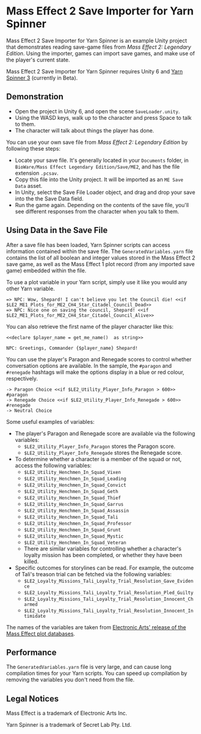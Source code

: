 # Mass Effect 2 Save Importer for Yarn Spinner

Mass Effect 2 Save Importer for Yarn Spinner is an example Unity project that demonstrates reading save-game files from *Mass Effect 2: Legendary Edition*. Using the importer, games can import save games, and make use of the player's current state.

Mass Effect 2 Save Importer for Yarn Spinner requires Unity 6 and [Yarn Spinner 3](https://docs.yarnspinner.dev/coming-in-v3#installing-the-beta-in-unity) (currently in Beta).

## Demonstration

- Open the project in Unity 6, and open the scene `SaveLoader.unity`.
- Using the WASD keys, walk up to the character and press Space to talk to them.
- The character will talk about things the player has done.

You can use your own save file from *Mass Effect 2: Legendary Edition* by following these steps:

- Locate your save file. It's generally located in your `Documents` folder, in `BioWare/Mass Effect Legendary Edition/Save/ME2`, and has the file extension `.pcsav`.
- Copy this file into the Unity project. It will be imported as an `ME Save Data` asset.
- In Unity, select the Save File Loader object, and drag and drop your save into the the Save Data field.
- Run the game again. Depending on the contents of the save file, you'll see different responses from the character when you talk to them.

## Using Data in the Save File

After a save file has been loaded, Yarn Spinner scripts can access information contained within the save file. The `GeneratedVariables.yarn` file contains the list of all boolean and integer values stored in the Mass Effect 2 save game, as well as the Mass Effect 1 plot record (from any imported save game) embedded within the file.

To use a plot variable in your Yarn script, simply use it like you would any other Yarn variable.

```
=> NPC: Wow, Shepard! I can't believe you let the Council die! <<if $LE2_ME1_Plots_for_ME2_CH4_Star_Citadel_Council_Dead>>
=> NPC: Nice one on saving the council, Shepard! <<if $LE2_ME1_Plots_for_ME2_CH4_Star_Citadel_Council_Alive>>
```

You can also retrieve the first name of the player character like this:

```
<<declare $player_name = get_me_name()  as string>>

NPC: Greetings, Commander {$player_name} Shepard!
```

You can use the player's Paragon and Renegade scores to control whether conversation options are available. In the sample, the `#paragon` and `#renegade` hashtags will make the options display in a blue or red colour, respectively.

```
-> Paragon Choice <<if $LE2_Utility_Player_Info_Paragon > 600>> #paragon
-> Renegade Choice <<if $LE2_Utility_Player_Info_Renegade > 600>> #renegade
-> Neutral Choice
```

Some useful examples of variables:

- The player's Paragon and Renegade score are available via the following variables:
  - `$LE2_Utility_Player_Info_Paragon` stores the Paragon score.
  - `$LE2_Utility_Player_Info_Renegade` stores the Renegade score.
- To determine whether a character is a member of the squad or not, access the following variables:
  - `$LE2_Utility_Henchmen_In_Squad_Vixen`
  - `$LE2_Utility_Henchmen_In_Squad_Leading`
  - `$LE2_Utility_Henchmen_In_Squad_Convict`
  - `$LE2_Utility_Henchmen_In_Squad_Geth`
  - `$LE2_Utility_Henchmen_In_Squad_Thief`
  - `$LE2_Utility_Henchmen_In_Squad_Garrus`
  - `$LE2_Utility_Henchmen_In_Squad_Assassin`
  - `$LE2_Utility_Henchmen_In_Squad_Tali`
  - `$LE2_Utility_Henchmen_In_Squad_Professor`
  - `$LE2_Utility_Henchmen_In_Squad_Grunt`
  - `$LE2_Utility_Henchmen_In_Squad_Mystic`
  - `$LE2_Utility_Henchmen_In_Squad_Veteran`
  - There are similar variables for controlling whether a character's loyalty mission has been completed, or whether they have been killed.
- Specific outcomes for storylines can be read. For example, the outcome of Tali's treason trial can be fetched via the following variables:
  - `$LE2_Loyalty_Missions_Tali_Loyalty_Trial_Resolution_Gave_Evidence`
  - `$LE2_Loyalty_Missions_Tali_Loyalty_Trial_Resolution_Pled_Guilty`
  - `$LE2_Loyalty_Missions_Tali_Loyalty_Trial_Resolution_Innocent_Charmed`
  - `$LE2_Loyalty_Missions_Tali_Loyalty_Trial_Resolution_Innocent_Intimidate`

The names of the variables are taken from [Electronic Arts' release of the Mass Effect plot databases](https://github.com/electronicarts/MELE_ModdingSupport/). 

## Performance

The `GeneratedVariables.yarn` file is very large, and can cause long compilation times for your Yarn scripts. You can speed up compilation by removing the variables you don't need from the file.

## Legal Notices

Mass Effect is a trademark of Electronic Arts Inc.

Yarn Spinner is a trademark of Secret Lab Pty. Ltd.
